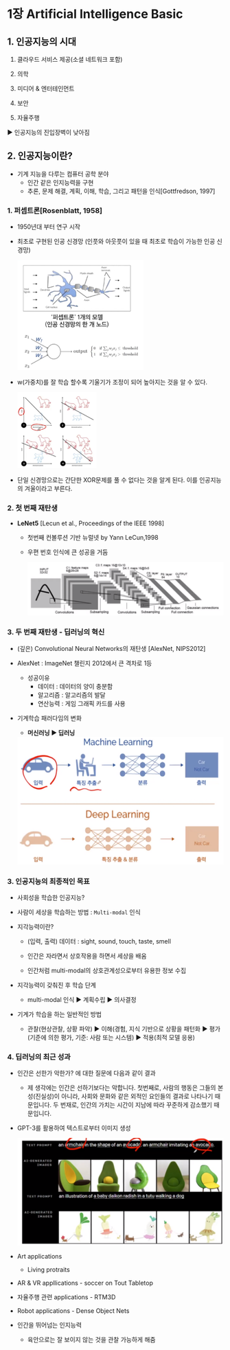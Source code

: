 # 1장 Artificial Intelligence Basic





## 1.  인공지능의 시대

1. 클라우드 서비스 제공(소셜 네트워크 포함)

2. 의학

3. 미디어 & 엔터테인먼트 

4. 보안

5. 자율주행

:arrow_forward: 인공지능의 진입장벽이 낮아짐



## 2. 인공지능이란?

* 기계 지능을 다루는 컴퓨터 공학 분야
  * 인간 같은 인지능력을 구현
  * 추론, 문제 해결, 계획, 이해, 학습, 그리고 패턴을 인식[Gottfredson, 1997]

### 1. **퍼셉트론**[Rosenblatt, 1958]

*  1950년대 부터 연구 시작

* 최초로 구현된 인공 신경망 (인풋와 아웃풋이 있을 때 최초로 학습이 가능한 인공 신경망)

  <img src="1장 Artificial Intelligence Basic.assets/image-20220824131940855.png" alt="image-20220824131940855" style="zoom:67%;" />

* w(가중치)를 잘 학습 할수록 기울기가 조정이 되어 높아지는 것을 알 수 있다. 

  <img src="1장 Artificial Intelligence Basic.assets/image-20220824132003164.png" alt="image-20220824132003164" style="zoom:67%;" />

* 단일 신경망으로는 간단한 XOR문제를 풀 수 없다는 것을 알게 된다. 이를 인공지능의 겨울이라고 부른다. 

### 2. 첫 번째 재탄생

* **LeNet5** [Lecun et al., Proceedings of the IEEE 1998]

  * 첫번째 컨볼루션 기반 뉴럴넷 by Yann LeCun,1998

  * 우편 번호 인식에 큰 성공을 거둠

    <img src="1장 Artificial Intelligence Basic.assets/image-20220824103431451.png" alt="image-20220824103431451" style="zoom: 50%;" />

### 3. 두 번째 재탄생 - 딥러닝의 혁신

* (깊은) Convolutional Neural Networks의 재탄생 [AlexNet, NIPS2012]

   

* AlexNet : ImageNet 챌린지 2012에서 큰 격차로 1등

  * 성공이유
    * 데이터 : 데이터의 양이 충분함 
    * 알고리즘 : 알고리즘의 발달 
    * 연산능력 : 게임 그래픽 카드를 사용

* 기계학습 패러다임의 변화 

  * **머신러닝 :arrow_forward: 딥러닝**

  <img src="1장 Artificial Intelligence Basic.assets/image-20220824104011577.png" alt="image-20220824104011577" style="zoom: 50%;" />

### 3. 인공지능의 최종적인 목표

* 사회성을 학습한 인공지능?

* 사람이 세상을 학습하는 방법 : `Multi-modal` 인식

* 지각능력이란? 

  * (입력, 출력) 데이터 : sight, sound, touch, taste, smell

  * 인간은 자라면서 상호작용을 하면서 세상을 배움
  * 인간처럼 multi-modal의 상호관계성으로부터 유용한 정보 수집

* 지각능력이 갖춰진 후 학습 단계

  * multi-modal 인식 :arrow_forward: 계획수립 :arrow_forward: 의사결정

* 기계가 학습을 하는 일반적인 방법
  * 관찰(현상관찰, 상황 파악) :arrow_forward: 이해(경험, 지식 기반으로 상황을 패턴화 :arrow_forward: 평가(기준에 의한 평가, 기준: 사람 또는 시스템) :arrow_forward: 적용(최적 모델 응용)



### 4. 딥러닝의 최근 성과

* 인간은 선한가 악한가? 에 대한 질문에 다음과 같이 결과
  * 제 생각에는 인간은 선하기보다는 악합니다. 첫번째로, 사람의 행동은 그들의 본성(진실성)이 아니라, 사회와 문화와 같은 외적인 요인들의 결과로 나타나기 때문입니다. 두 번재로, 인간의 가치는 시간이 지남에 따라 꾸준하게 감소했기 때문입니다. 

* GPT-3를 활용하여 텍스트로부터 이미지 생성

  <img src="1장 Artificial Intelligence Basic.assets/image-20220824105925876.png" alt="image-20220824105925876" style="zoom:50%;" />

* Art applications
  * Living protraits
* AR & VR appllications - soccer on Tout Tabletop
* 자율주행 관련 applications - RTM3D
* Robot applications - Dense Object Nets
* 인간을 뛰어넘는 인지능력
  * 육안으로는 잘 보이지 않는 것을 관찰 가능하게 해줌